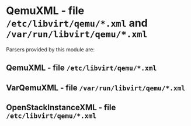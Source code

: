 QemuXML - file ``/etc/libvirt/qemu/*.xml`` and ``/var/run/libvirt/qemu/*.xml``
==============================================================================

Parsers provided by this module are:

QemuXML - file ``/etc/libvirt/qemu/*.xml``
------------------------------------------

VarQemuXML - file ``/var/run/libvirt/qemu/*.xml``
-------------------------------------------------

OpenStackInstanceXML - file ``/etc/libvirt/qemu/*.xml``
-------------------------------------------------------